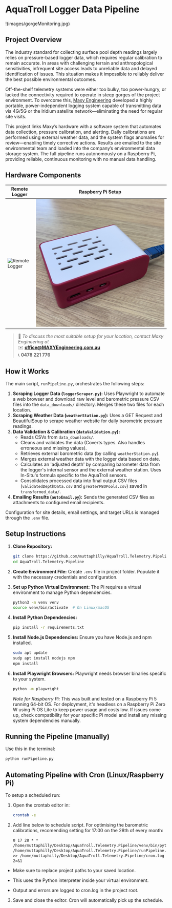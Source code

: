 # AquaTroll Logger Data Pipeline
!(images/gorgeMonitoring.jpg)
## Project Overview

The industry standard for collecting surface pool depth readings largely relies on pressure-based logger data, which requires regular calibration to remain accurate. In areas with challenging terrain and anthropological sensitivities, infrequent site access leads to unreliable data and delayed identification of issues. This situation makes it impossible to reliably deliver the best possible environmental outcomes.

Off-the-shelf telemetry systems were either too bulky, too power-hungry, or lacked the connectivity required to operate in steep gorges of the project environment. To overcome this, [Maxy Engineering](https://maxyengineering.com.au/) developed a highly portable, power-independent logging system capable of transmitting data via 4G/5G or the Iridium satellite network—eliminating the need for regular site visits.

This project links Maxy’s hardware with a software system that automates data collection, pressure calibration, and alerting. Daily calibrations are performed using external weather data, and the system flags anomalies for review—enabling timely corrective actions. Results are emailed to the site environmental team and loaded into the company’s environmental data storage system. The full pipeline runs autonomously on a Raspberry Pi, providing reliable, continuous monitoring with no manual data handling.

## Hardware Components

| Remote Logger | Raspberry Pi Setup |
|----------------|--------------------|
| ![Remote Logger](images/logger.jpg) | ![Raspberry Pi](images/raspberry_pi.jpg) |

> 📩 *To discuss the most suitable setup for your location, contact Maxy Engineering at*  
> ✉️ **office@MAXYEngineering.com.au**  
> 📞 **0478 221 776**

## How it Works

The main script, `runPipeline.py`, orchestrates the following steps:

1.  **Scraping Logger Data (`loggerScraper.py`):** Uses Playwright to automate a web browser and download raw level and barometric pressure CSV files into the `data_downloads/` directory. Merges these two files for each location.
2.  **Scraping Weather Data (`weatherStation.py`):** Uses a GET Request and BeautifulSoup to scrape weather website for daily barometric pressure readings.
3.  **Data Validation & Calibration (`dataValidation.py`):**
    *   Reads CSVs from `data_downloads/`.
    *   Cleans and validates the data (Coverts types. Also handles erroneous and missing values).
    *   Retrieves external barometric data (by calling `weatherStation.py`).
    *   Merges external weather data with the logger data based on date.
    *   Calculates an 'adjusted depth' by comparing barometer data from the logger's internal sensor and the  external weather station. Uses In-Situ's formula specific to the AquaTroll sensors.
    *   Consolidates processed data into final output CSV files (`validatedDepthData.csv` and `greaterPBOPools.csv`) saved in `transformed_data/`.
4.  **Emailing Results (`autoEmail.py`):** Sends the generated CSV files as attachments to configured email recipients.

Configuration for site details, email settings, and target URLs is managed through the `.env` file.

## Setup Instructions

1.  **Clone Repository:**
    ```bash
    git clone https://github.com/muttaphilly/AquaTroll.Telemetry.Pipeline.git
    cd AquaTroll.Telemetry.Pipeline
    ```

2.  **Create Environment File:**
    Create `.env` file in project folder. Populate it with the necessary credentials and configuration.

3.  **Set up Python Virtual Environment:**
    The Pi requires a virtual environment to manage Python dependencies.
    ```bash
    python3 -m venv venv
    source venv/bin/activate  # On Linux/macOS
    ```

4.  **Install Python Dependencies:**
    ```bash
    pip install -r requirements.txt
    ```

5.  **Install Node.js Dependencies:**
    Ensure you have Node.js and npm installed.
    ```bash
    sudo apt update
    sudp apt install nodejs npm
    npm install
    ```

6.  **Install Playwright Browsers:**
    Playwright needs browser binaries specific to your system.
    ```bash
    python -m playwright
    ```
    *Note for Raspberry Pi:* This was built and tested on a Raspberry Pi 5 running 64-bit OS. For deployment, it's headless on a Raspberry Pi Zero W using Pi OS Lite to keep power usage and costs low. If issues come up, check compatibility for your specific Pi model and install any missing system dependencies manually.

## Running the Pipeline (manually)

Use this in the terminal:

```bash
python runPipeline.py
```

## Automating Pipeline with Cron (Linux/Raspberry Pi)

To setup a scheduled run: 

1.  Open the crontab editor in:
    ```bash
    crontab -e
    ```
2.  Add line below to schedule script. For optimising the barometric calibrations, recomending setting for 17:00 on the 28th of every month:
    ```cron
    0 17 28 * * /home/muttaphilly/Desktop/AquaTroll.Telemetry.Pipeline/venv/bin/python /home/muttaphilly/Desktop/AquaTroll.Telemetry.Pipeline/runPipeline.py >> /home/muttaphilly/Desktop/AquaTroll.Telemetry.Pipeline/cron.log 2>&1
    ```
* Make sure to replace project paths to your saved location.

* This uses the Python interpreter inside your virtual environment.

* Output and errors are logged to cron.log in the project root.

3.  Save and close the editor. Cron will automatically pick up the schedule.
